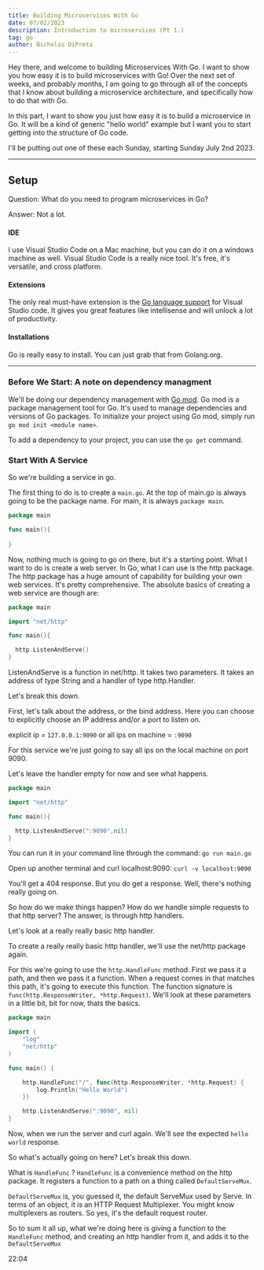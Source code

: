 ```yaml
---
title: Building Microservices With Go
date: 07/02/2023
description: Introduction to microservices (Pt 1.)
tag: go
author: Nicholas DiPreta
---
```


Hey there, and welcome to building Microservices With Go. I want to show you how easy it is to build microservices with Go! Over the next set of weeks, and probably months, I am going to go through all of the concepts that I know about building a microservice architecture, and specifically how to do that with Go. 

In this part, I want to show you just how easy it is to build a microservice in Go. It will be a kind of generic "hello world" example but I want you to start getting into the structure of Go code.

I'll be putting out one of these each Sunday, starting Sunday July 2nd 2023.

--- 
## Setup
Question: What do you need to program microservices in Go?

Answer: Not a lot.

#### IDE
I use Visual Studio Code on a Mac machine, but you can do it on a windows machine as well. Visual Studio Code is a really nice tool. It's free, it's versatile, and cross platform.

#### Extensions
The only real must-have extension is the [Go language support](https://marketplace.visualstudio.com/items?itemName=golang.Go) for Visual Studio code. It gives you great features like intellisense and will unlock a lot of productivity.

#### Installations
Go is really easy to install. You can just grab that from Golang.org.

---

### Before We Start: A note on dependency managment
We'll be doing our dependency management with [Go mod](https://go.dev/ref/mod). Go mod is a package management tool for Go. It's used to manage dependencies and versions of 
Go packages. To initialize your project using Go mod, simply run `go mod init <module name>`.

To add a dependency to your project, you can use the `go get` command.

### Start With A Service

So we're building a service in go. 

The first thing to do is to create a `main.go`. At the top of main.go is always going to be the package name. For main, it is always  `package main`.

```Go
package main

func main(){
  
}
```

Now, nothing much is going to go on there, but it's a starting point. What I want to do is create a web server. In Go, what I can use is the http package. The http package has a huge amount of capability for building your own web services. It's pretty comprehensive. The absolute basics of creating a web service are though are:

```Go
package main

import "net/http"

func main(){

  http.ListenAndServe()
}
```

ListenAndServe is a function in net/http. It takes two parameters. It takes an address of type String and a handler of type http.Handler.

Let's break this down.

First, let's talk about the address, or the bind address. Here you can choose to explicitly choose an IP address and/or a port to listen on.

explicit ip = ```127.0.0.1:9090``` or 
all ips on machine = ```:9090```

For this service we're just going to say all ips on the local machine on port 9090.

Let's leave the handler empty for now and see what happens.

```Go
package main

import "net/http"

func main(){

  http.ListenAndServe(":9090",nil)
}
```

You can run it in your command line through the command: 
```go run main.go```

Open up another terminal and curl localhost:9090: 
```curl -v localhost:9090```

You'll get a 404 response. But you do get a response. Well, there's nothing really going on.

So how do we make things happen? How do we handle simple requests to that http server? The answer, is through http handlers.

Let's look at a really really basic http handler. 

To create a really really basic http handler, we'll use the net/http package again.

For this we're going to use the `http.HandleFunc` method. First we pass it a path, and then we pass it a function. When a request comes in that matches this path, it's going to execute this function. The function signature is ```func(http.ResponseWriter, *http.Request)```. We'll look at these parameters in a little bit, bit for now, thats the basics.

```Go
package main

import (
	"log"
	"net/http"
)

func main() {

	http.HandleFunc("/", func(http.ResponseWriter, *http.Request) {
		log.Println("Hello World")
	})

	http.ListenAndServe(":9090", nil)
}
```

Now, when we run the server and curl again. We'll see the expected `hello world` response.

So what's actually going on here? Let's break this down.

What is `HandleFunc` ? `HandleFunc` is a convenience method on the http package. It registers a function to a path on a thing called `DefaultServeMux`.

`DefaultServeMux` is, you guessed it, the default ServeMux used by Serve. In terms of an object, it is an HTTP Request Multiplexer. You might know multiplexers as routers. So yes, it's the default request router.

So to sum it all up, what we're doing here is giving a function to the `HandleFunc` method, and creating an http handler from it, and adds it to the `DefaultServeMux`

22:04
